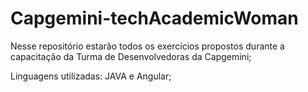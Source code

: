# Capgemini-techAcademicWoman

Nesse repositório estarão todos os exercícios propostos durante a capacitação da Turma de Desenvolvedoras da Capgemini;

Linguagens utilizadas: JAVA e Angular;
